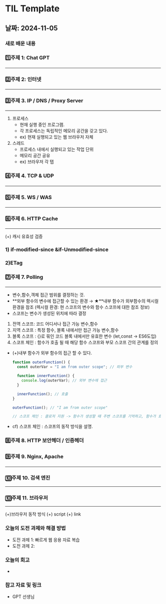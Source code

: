 # TIL Template

## 날짜: 2024-11-05

### 새로 배운 내용

### 1️⃣주제 1: Chat GPT

---


### 2️⃣주제 2: 인터넷

---


### 3️⃣주제 3. IP / DNS / Proxy Server

---

1. 프로세스
    - 현재 실행 중인 프로그램.
    - 각 프로세스는 독립적인 메모리 공간을 갖고 있다.
    - ex) 현재 실행되고 있는 웹 브라우저 자체
2. 스레드
    - 프로세스 내에서 실행되고 있는 작업 단위
    - 메모리 공간 공유
    - ex) 브라우저 각 탭

### 4️⃣주제 4. TCP & UDP

---


### 5️⃣주제 5. WS / WAS

---


### 6️⃣주제 6. HTTP Cache

---
(+) 캐시 유효성 검증
### 1) if-modified-since &if-Unmodified-since

### 2)ETag


### 7️⃣주제 7. Polling

---

- 변수,함수,객체 접근 범위를 결정하는 것.
- **외부 함수의 변수에 접근할 수 있는 환경 → ★**내부 함수가 외부함수의 렉시컬 환경을 참조 (렉시컬 환경: 현 스코프의 변수와 함수 스코프에 대한 참조 정보)
- 스코프는 변수가 생성된 위치에 따라 결정
1. 전역 스코프: 코드 어디서나 접근 가능 변수,함수
2. 지역 스코프 : 특정 함수, 블록 내에서만 접근 가능 변수,함수
3. 블록 스코프 : {}로 묶인 코드 블록 내에서만 유효한 변수 (let,const → ES6도입)
4. 스코프 체인 : 함수가 호출 될 때 해당 함수 스코프와 부모 스코프 간의 관계를 정의
- (+)내부 함수가 외부 함수의 접근 할 수 있다.
    
    ```jsx
    function outerFunction() {
      const outerVar = "I am from outer scope"; // 외부 변수
    
      function innerFunction() {
        console.log(outerVar); // 외부 변수에 접근
      }
    
      innerFunction(); // 호출
    }
    
    outerFunction(); // "I am from outer scope"
    
    // 스코프 체인 : 클로저 지원 -> 함수가 생성할 때 주변 스코프를 기억하고, 함수가 호출 될때 외부 변수에 계속 접근 가능
    
    ```
    
- cf) 스코프 체인 : 스코프의 동작 방식을 설명.

### 8️⃣주제 8. HTTP 보안헤더 / 인증헤더

    

### 9️⃣주제 9. Nginx, Apache
---

### 🔟주제 10. 검색 엔진
---

### 🔟주제 11. 브라우저
---
(+)브라우저 동작 방식
(+) script
(+) link

### 오늘의 도전 과제와 해결 방법
- 도전 과제 1: 빠르게 웹 응용 자료 복습
- 도전 과제 2:

### 오늘의 회고
- 

### 참고 자료 및 링크
- GPT 선생님
